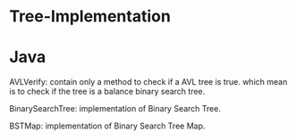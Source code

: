 # Tree-Implementation
# Java

AVLVerify: contain only a method to check if a AVL tree is true. which mean is to check if the tree is a balance binary search tree.

BinarySearchTree: implementation of Binary Search Tree.

BSTMap: implementation of Binary Search Tree Map. 
